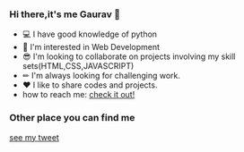 ### Hi there,it's me Gaurav 👋
- 💻 I have good knowledge of python
- 👀 I'm interested in Web Development
- 😎 I'm looking to collaborate on projects involving my skill sets(HTML,CSS,JAVASCRIPT)
- ✏ I'm always looking for challenging work.
- ❤ I like to share codes and projects.
- how to reach me: [check it out!](https://www.instagram.com/thegrv.chauhan/)


### Other place you can find me
[see my tweet](https://twitter.com/GauravS12921418)

